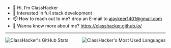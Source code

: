 - 👋 Hi, I’m ClassHacker
- :eyes: Interested in full stack development
- 📫 How to reach out to me? drop an E-mail to ajaykeer1401@gmail.com
- :speech_balloon: Wanna know more about me? https://classhacker.github.io/
<hr>
<img align="left" src="https://github-readme-stats-git-masterrstaa-rickstaa.vercel.app/api?username=classhacker&theme=dark&hide=contribs,issues&show_icons=true&include_all_commits=true" alt="ClassHacker's GitHub Stats">
<img align="right" src="https://github-readme-stats-git-masterrstaa-rickstaa.vercel.app/api/top-langs/?username=classhacker&theme=dark" alt="ClassHacker's Most Used Languages">
<!-- 
Not working as expected
<picture>
  <source 
    srcset="https://github-readme-stats.vercel.app/api?username=classhacker&hide=contribs,issues&show_icons=true&theme=dark"
    media="(prefers-color-scheme: dark)"
  />
  <source
    srcset="https://github-readme-stats.vercel.app/api?username=classhacker&hide=contribs,issues&show_icons=true"
    media="(prefers-color-scheme: light), (prefers-color-scheme: no-preference)"
  />
  <img src="https://github-readme-stats.vercel.app/api?username=classhacker&hide=contribs,issues&show_icons=true" />
</picture> -->
<!-- 
Will add later
<div align="center">
  <img src="https://github-profile-trophy.vercel.app/?username=classhacker&column=-1" alt="ClassHacker's GitHub trophy">
</div> -->

<!---
ClassHacker/ClassHacker is a ✨ special ✨ repository because its `README.md` (this file) appears on your GitHub profile.
You can click the Preview link to take a look at your changes.
--->
